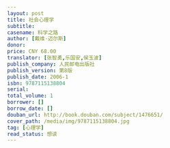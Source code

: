 ```yaml
---
layout: post
title: 社会心理学
subtitle:
casename: 科学之路
author: [戴维·迈尔斯]
donor: 
price: CNY 68.00
translator: [张智勇,乐国安,侯玉波]
publish_company: 人民邮电出版社
publish_version: 第8版
publish_date: 2006-1
isbn: 9787115138804
serial: 
total_volume: 1
borrower: []
borrow_date: []
douban_url: http://book.douban.com/subject/1476651/
cover_path: /media/img/9787115138804.jpg
tag: [心理学]
read_status: 想读
---
```


